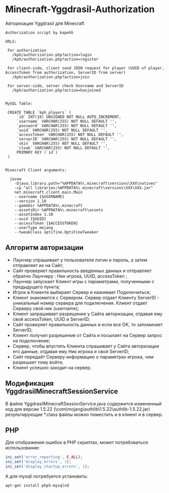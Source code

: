 # Minecraft-Yggdrasil-Authorization
Авторизация Yggdrasil для Minecraft

```
Authorization script by kapehh

URLS:

 For authorization
   /kph/authorization.php?action=login
   /kph/authorization.php?action=register

 For client-side, client send JOIN request for player (UUID of player, AccessToken from authorization, ServerID from server)
   /kph/authorization.php?action=join

 For server-side, server check Username and ServerID
   /kph/authorization.php?action=hasjoined


MySQL Table:

 CREATE TABLE `kph_players` (
     `id` INT(10) UNSIGNED NOT NULL AUTO_INCREMENT,
     `username` VARCHAR(255) NOT NULL DEFAULT '',
     `password` VARCHAR(255) NOT NULL DEFAULT '',
     `uuid` VARCHAR(255) NOT NULL DEFAULT '',
     `accessToken` VARCHAR(255) NOT NULL DEFAULT '',
     `serverID` VARCHAR(255) NOT NULL DEFAULT '',
     `skin` VARCHAR(255) NOT NULL DEFAULT '',
     `cloak` VARCHAR(255) NOT NULL DEFAULT '',
     PRIMARY KEY (`id`)
 )


Minecraft Client arguments:

  javaw
    -Djava.library.path="%APPDATA%\.minecraft\versions\XXX\natives"
    -cp "all libraries;%APPDATA%\.minecraft\versions\XXX\XXX.jar"
    net.minecraft.client.main.Main
    --username {$USERNAME}
    --version 1.10
    --gameDir %APPDATA%\.minecraft
    --assetsDir %APPDATA%\.minecraft\assets
    --assetIndex 1.10
    --uuid {$UUID}
    --accessToken {$ACCESSTOKEN}
    --userType mojang
    --tweakClass optifine.OptiFineTweaker
```

## Алгоритм авторизации
* Лаунчер спрашивает у пользователя логин и пароль, а затем отправляет их на Сайт;
* Сайт проверяет правильность введенных данных и отправляет обратно Лаунчеру : Ник игрока, UUID, accessToken ;
* Лаунчер запускает Клиент игры с параметрами, полученными с предыдущего пункта;
* Игрок в Клиенте выбирает Сервер и нажимает Подключиться;
* Клиент знакомится с Сервером. Сервер отдает Клиенту ServerID - уникальный номер сервера для подключения. Клиент отдает Серверу свой ник (username);
* Клиент запрашивает разрешение у Сайта авторизации, отдавая ему свой accessToken, UUID и ServerID;
* Сайт проверяет правильность данных и если все ОК, то запоминает ServerID;
* Клиент получил разрешение от Сайта и посылает на Сервер запрос на подключение;
* Сервер, чтобы впустить Клиента спрашивает у Сайта авторизации его данные, отдавая ему Ник игрока и свой ServerID;
* Сайт передаёт Серверу информацию о параметрах игрока, чем разрешает тому войти;
* Клиент успешно заходит на сервер.

## Модификация YggdrasilMinecraftSessionService
В файле YggdrasilMinecraftSessionService.java содержится измененный код для версии 1.5.22 (\com\mojang\authlib\1.5.22\authlib-1.5.22.jar) результирующие *.class файлы можно поместить и в клиент и в сервер.

## PHP
Для отображения ошибок в PHP скриптах, может потребоваться использование:
```php
ini_set('error_reporting', E_ALL);
ini_set('display_errors', 1);
ini_set('display_startup_errors', 1);
```
А для mysqli потребуется установить:
```
apt-get install php5-mysqlnd
```
